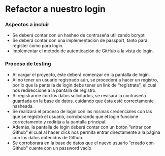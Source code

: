 # Refactor a nuestro login

### Aspectos a incluir

- Se deberá contar con un hasheo de contraseña utilizando bcrypt
- Se deberá contar con una implementación de passport, tanto para register como para login.
- Implementar el método de autenticación de GitHub a la vista de login.

### Proceso de testing

- Al cargar el proyecto, éste deberá comenzar en la pantalla de login.
- Al no tener un usuario registrado aún, se procederá a hacer un registro, por lo que la pantalla de login debe tener un link de “regístrate”, el cual nos redireccione a la pantalla de registro. 
- Al registrarme con los datos solicitados, se revisará la contraseña guardada en la base de datos, cuidando que ésta esté correctamente hasheada.
- Se realizará el proceso de login con las mismas credenciales con las que se registró el usuario, corroborando que el login funcione correctamente y redirija a la pantalla principal.
- Además, la pantalla de login deberá contar con un botón “entrar con Github” el cual al hacer click nos permita entrar directamente a la página con los datos obtenidos de Github.
- Se corroborará en la base de datos que el nuevo usuario “creado con Github” cuente con un password vacío.